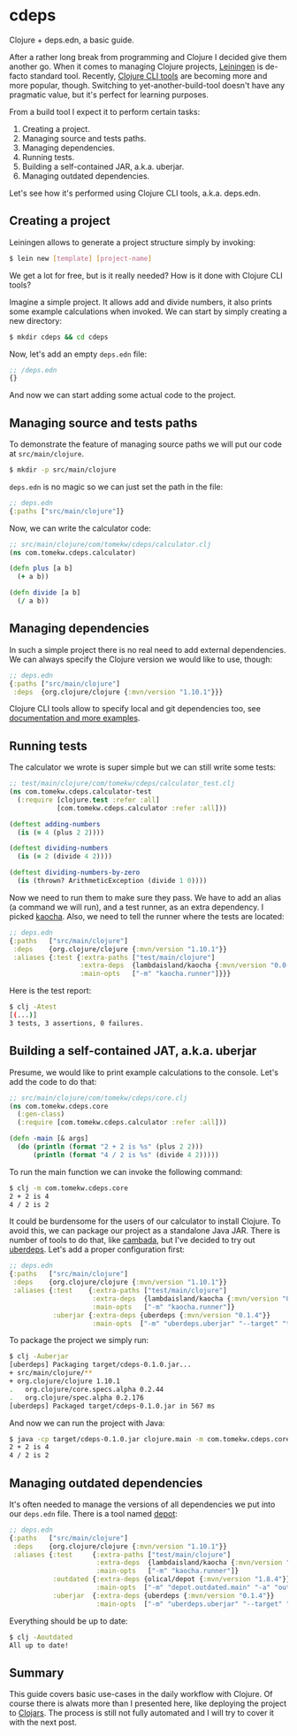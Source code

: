 # cdeps
Clojure + deps.edn, a basic guide.

After a rather long break from programming and Clojure I decided give them another go. When it comes to managing Clojure
projects, [Leiningen](https://leiningen.org/) is de-facto standard tool. Recently,
[Clojure CLI tools](https://clojure.org/guides/deps_and_cli) are becoming more and more popular, though. Switching to 
yet-another-build-tool doesn't have any pragmatic value, but it's perfect for learning purposes.

From a build tool I expect it to perform certain tasks:
1. Creating a project.
1. Managing source and tests paths.
1. Managing dependencies.
1. Running tests.
1. Building a self-contained JAR, a.k.a. uberjar.
1. Managing outdated dependencies.

Let's see how it's performed using Clojure CLI tools, a.k.a. deps.edn.

## Creating a project
Leiningen allows to generate a project structure simply by invoking:
```bash
$ lein new [template] [project-name]
```
We get a lot for free, but is it really needed? How is it done with Clojure CLI tools?

Imagine a simple project. It allows add and divide numbers, it also prints some example calculations when invoked.
We can start by simply creating a new directory:
```bash
$ mkdir cdeps && cd cdeps
```
Now, let's add an empty `deps.edn` file:
```clojure
;; /deps.edn
{}
```
And now we can start adding some actual code to the project.

## Managing source and tests paths
To demonstrate the feature of managing source paths we will put our code at `src/main/clojure`.
```bash
$ mkdir -p src/main/clojure
```
`deps.edn` is no magic so we can just set the path in the file:
```clojure
;; deps.edn
{:paths ["src/main/clojure"]}
```
Now, we can write the calculator code:
```clojure
;; src/main/clojure/com/tomekw/cdeps/calculator.clj
(ns com.tomekw.cdeps.calculator)

(defn plus [a b]
  (+ a b))

(defn divide [a b]
  (/ a b))
```

## Managing dependencies
In such a simple project there is no real need to add external dependencies. We can always specify the Clojure version
we would like to use, though:
```clojure
;; deps.edn
{:paths ["src/main/clojure"]
 :deps  {org.clojure/clojure {:mvn/version "1.10.1"}}}
```
Clojure CLI tools allow to specify local and git dependencies too, see
[documentation and more examples](https://clojure.org/guides/deps_and_cli#_using_local_libraries).

## Running tests
The calculator we wrote is super simple but we can still write some tests:
```clojure
;; test/main/clojure/com/tomekw/cdeps/calculator_test.clj
(ns com.tomekw.cdeps.calculator-test
  (:require [clojure.test :refer :all]
            [com.tomekw.cdeps.calculator :refer :all]))

(deftest adding-numbers
  (is (= 4 (plus 2 2))))

(deftest dividing-numbers
  (is (= 2 (divide 4 2))))

(deftest dividing-numbers-by-zero
  (is (thrown? ArithmeticException (divide 1 0))))
```
Now we need to run them to make sure they pass. We have to add an alias (a command we will run), and a test runner,
as an extra dependency. I picked [kaocha](https://github.com/lambdaisland/kaocha). Also, we need to tell the runner
where the tests are located:
```clojure
;; deps.edn
{:paths   ["src/main/clojure"]
 :deps    {org.clojure/clojure {:mvn/version "1.10.1"}}
 :aliases {:test {:extra-paths ["test/main/clojure"]
                  :extra-deps  {lambdaisland/kaocha {:mvn/version "0.0-529"}}
                  :main-opts   ["-m" "kaocha.runner"]}}}
```
Here is the test report:
```bash
$ clj -Atest
[(...)]
3 tests, 3 assertions, 0 failures.
```

## Building a self-contained JAT, a.k.a. uberjar
Presume, we would like to print example calculations to the console. Let's add the code to do that:
```clojure
;; src/main/clojure/com/tomekw/cdeps/core.clj
(ns com.tomekw.cdeps.core
  (:gen-class)
  (:require [com.tomekw.cdeps.calculator :refer :all]))

(defn -main [& args]
  (do (println (format "2 + 2 is %s" (plus 2 2)))
      (println (format "4 / 2 is %s" (divide 4 2)))))
```
To run the main function we can invoke the following command:
```bash
$ clj -m com.tomekw.cdeps.core
2 + 2 is 4
4 / 2 is 2
```
It could be burdensome for the users of our calculator to install Clojure. To avoid this, we can package our project
as a standalone Java JAR. There is number of tools to do that, like [cambada](https://github.com/luchiniatwork/cambada),
but I've decided to try out [uberdeps](https://github.com/tonsky/uberdeps). Let's add a proper configuration first:
```clojure
;; deps.edn
{:paths   ["src/main/clojure"]
 :deps    {org.clojure/clojure {:mvn/version "1.10.1"}}
 :aliases {:test    {:extra-paths ["test/main/clojure"]
                     :extra-deps  {lambdaisland/kaocha {:mvn/version "0.0-529"}}
                     :main-opts   ["-m" "kaocha.runner"]}
           :uberjar {:extra-deps {uberdeps {:mvn/version "0.1.4"}}
                     :main-opts  ["-m" "uberdeps.uberjar" "--target" "target/cdeps-0.1.0.jar"]}}}
```
To package the project we simply run:
```bash
$ clj -Auberjar
[uberdeps] Packaging target/cdeps-0.1.0.jar...
+ src/main/clojure/**
+ org.clojure/clojure 1.10.1
.   org.clojure/core.specs.alpha 0.2.44
.   org.clojure/spec.alpha 0.2.176
[uberdeps] Packaged target/cdeps-0.1.0.jar in 567 ms
```
And now we can run the project with Java:
```bash
$ java -cp target/cdeps-0.1.0.jar clojure.main -m com.tomekw.cdeps.core
2 + 2 is 4
4 / 2 is 2
```

## Managing outdated dependencies
It's often needed to manage the versions of all dependencies we put into our `deps.edn` file. There is a tool named
[depot](https://github.com/Olical/depot):
```clojure
;; deps.edn
{:paths   ["src/main/clojure"]
 :deps    {org.clojure/clojure {:mvn/version "1.10.1"}}
 :aliases {:test     {:extra-paths ["test/main/clojure"]
                      :extra-deps  {lambdaisland/kaocha {:mvn/version "0.0-529"}}
                      :main-opts   ["-m" "kaocha.runner"]}
           :outdated {:extra-deps {olical/depot {:mvn/version "1.8.4"}}
                      :main-opts  ["-m" "depot.outdated.main" "-a" "outdated"]}
           :uberjar  {:extra-deps {uberdeps {:mvn/version "0.1.4"}}
                      :main-opts  ["-m" "uberdeps.uberjar" "--target" "target/cdeps-0.1.0.jar"]}}}
```
Everything should be up to date:
```bash
$ clj -Aoutdated
All up to date!
```

## Summary
This guide covers basic use-cases in the daily workflow with Clojure. Of course there is alwats more than I presented
here, like deploying the project to [Clojars](https://clojars.org). The process is still not fully automated and I will
try to cover it with the next post.
